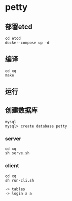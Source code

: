 # petty

## 部署etcd

```
cd etcd
docker-compose up -d
```

## 编译

```
cd xq
make
```

## 运行

## 创建数据库

```
mysql
mysql> create database petty
```

### server

```
cd xq
sh serve.sh
```

### client

```
cd xq
sh run-cli.sh
```

```
-> tables
-> login a a
```
